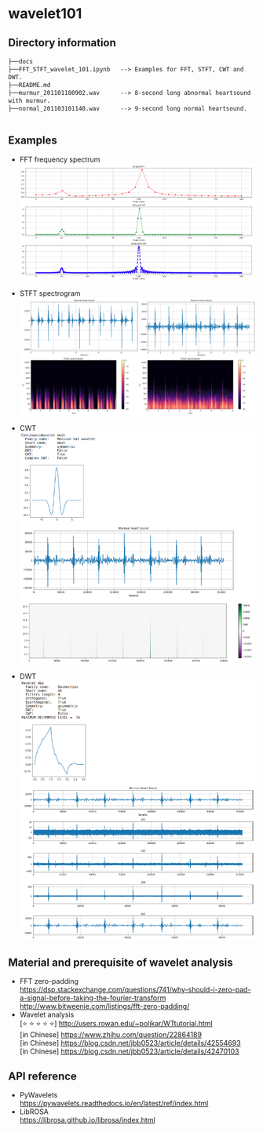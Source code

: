 # wavelet101

## Directory information

```
├──docs
├──FFT_STFT_wavelet_101.ipynb   --> Examples for FFT, STFT, CWT and DWT.
├──README.md
├──murmur_201101180902.wav      --> 8-second long abnormal heartsound with murmur.
├──normal_201103101140.wav      --> 9-second long normal heartsound.
  
```
## Examples
* FFT frequency spectrum
![fft](docs/fft.png)

* STFT spectrogram
![stft](docs/stft.png)

* CWT
![cwt](docs/cwt_mexh.png)

* DWT
![dwt](docs/dwt_db2.png)

## Material and prerequisite of wavelet analysis
* FFT zero-padding
<br/>https://dsp.stackexchange.com/questions/741/why-should-i-zero-pad-a-signal-before-taking-the-fourier-transform
<br/>http://www.bitweenie.com/listings/fft-zero-padding/
* Wavelet analysis
<br/>[:star: :star: :star: :star: :star:] http://users.rowan.edu/~polikar/WTtutorial.html
<br/>[in Chinese] https://www.zhihu.com/question/22864189
<br/>[in Chinese] https://blog.csdn.net/jbb0523/article/details/42554693
<br/>[in Chinese] https://blog.csdn.net/jbb0523/article/details/42470103

## API reference
* PyWavelets 
<br/>https://pywavelets.readthedocs.io/en/latest/ref/index.html
* LibROSA
<br/>https://librosa.github.io/librosa/index.html